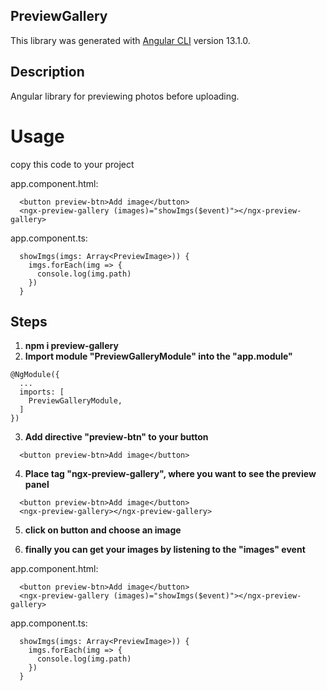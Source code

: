 ## PreviewGallery

This library was generated with [Angular CLI](https://github.com/angular/angular-cli) version 13.1.0.

## Description
Angular library for previewing photos before uploading.

# Usage
copy this code to your project

app.component.html:
```
  <button preview-btn>Add image</button>
  <ngx-preview-gallery (images)="showImgs($event)"></ngx-preview-gallery>
```

app.component.ts:
```
  showImgs(imgs: Array<PreviewImage>)) {
    imgs.forEach(img => {
      console.log(img.path)
    })
  }
```

## Steps

1. **npm i preview-gallery**
2. **Import module "PreviewGalleryModule" into the "app.module"**

```
@NgModule({
  ...
  imports: [
    PreviewGalleryModule,
  ]
})
```

3. **Add directive "preview-btn" to your button**

```
  <button preview-btn>Add image</button>
```

4. **Place tag "ngx-preview-gallery", where you want to see the preview panel**

```
  <button preview-btn>Add image</button>
  <ngx-preview-gallery></ngx-preview-gallery>
```

5. **click on button and choose an image**

6. **finally you can get your images by listening to the "images" event**

app.component.html:
```
  <button preview-btn>Add image</button>
  <ngx-preview-gallery (images)="showImgs($event)"></ngx-preview-gallery>
```

app.component.ts:
```
  showImgs(imgs: Array<PreviewImage>)) {
    imgs.forEach(img => {
      console.log(img.path)
    })
  }
```
